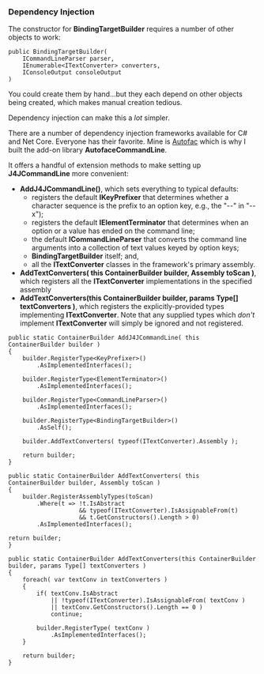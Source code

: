 ### Dependency Injection

The constructor for **BindingTargetBuilder** requires a number of other objects
to work:

```
public BindingTargetBuilder(
    ICommandLineParser parser,
    IEnumerable<ITextConverter> converters,
    IConsoleOutput consoleOutput
)
```

You could create them by hand...but they each depend on other objects being
created, which makes manual creation tedious.

Dependency injection can make this a *lot* simpler. 

There are a number of dependency injection frameworks available for C# and Net 
Core. Everyone has their favorite. Mine is [Autofac](https://autofac.org) which is
why I built the add-on library **AutofaceCommandLine**.

It offers a handful of extension methods to make setting up **J4JCommandLine** more
convenient:

- **AddJ4JCommandLine()**, which sets everything to typical defaults:
  - registers the default **IKeyPrefixer** that determines whether a character 
sequence is the prefix to an option key, e.g., the "--" in "--x");
  - registers the default **IElementTerminator** that determines when an 
option or a value has ended on the command line;
  - the default **ICommandLineParser** that converts the command line arguments 
into a collection of text values keyed by option keys;
  - **BindingTargetBuilder** itself; and,
  - all the **ITextConverter** classes in the framework's primary assembly.
- **AddTextConverters( this ContainerBuilder builder, Assembly toScan )**, which
registers all the **ITextConverter** implementations in the specified assembly
- **AddTextConverters(this ContainerBuilder builder, params Type[] textConverters )**,
which registers the explicitly-provided types implementing **ITextConverter**. Note
that any supplied types which *don't* implement **ITextConverter** will simply be
ignored and not registered.

```
public static ContainerBuilder AddJ4JCommandLine( this ContainerBuilder builder )
{
    builder.RegisterType<KeyPrefixer>()
        .AsImplementedInterfaces();

    builder.RegisterType<ElementTerminator>()
        .AsImplementedInterfaces();

    builder.RegisterType<CommandLineParser>()
        .AsImplementedInterfaces();

    builder.RegisterType<BindingTargetBuilder>()
        .AsSelf();

    builder.AddTextConverters( typeof(ITextConverter).Assembly );

    return builder;
}

public static ContainerBuilder AddTextConverters( this ContainerBuilder builder, Assembly toScan )
{
    builder.RegisterAssemblyTypes(toScan)
        .Where(t => !t.IsAbstract
                    && typeof(ITextConverter).IsAssignableFrom(t)
                    && t.GetConstructors().Length > 0)
        .AsImplementedInterfaces();

return builder;
}

public static ContainerBuilder AddTextConverters(this ContainerBuilder builder, params Type[] textConverters )
{
    foreach( var textConv in textConverters )
    {
        if( textConv.IsAbstract
            || !typeof(ITextConverter).IsAssignableFrom( textConv )
            || textConv.GetConstructors().Length == 0 )
            continue;

        builder.RegisterType( textConv )
            .AsImplementedInterfaces();
    }

    return builder;
}
```